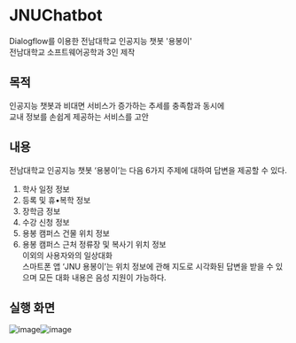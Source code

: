 # JNUChatbot
Dialogflow를 이용한 전남대학교 인공지능 챗봇 '용봉이'<br/>
전남대학교 소프트웨어공학과 3인 제작

## 목적
인공지능 챗봇과 비대면 서비스가 증가하는 추세를 충족함과 동시에<br/>
교내 정보를 손쉽게 제공하는 서비스를 고안

## 내용
전남대학교 인공지능 챗봇 ‘용봉이’는 다음 6가지 주제에 대하여 답변을 제공할 수 있다.<br/>
1. 학사 일정 정보<br/>
2. 등록 및 휴•복학 정보<br/>
3. 장학금 정보<br/>
4. 수강 신청 정보<br/>
5. 용봉 캠퍼스 건물 위치 정보<br/>
6. 용봉 캠퍼스 근처 정류장 및 복사기 위치 정보<br/>
이외의 사용자와의 일상대화<br/>
스마트폰 앱 ‘JNU 용봉이’는 위치 정보에 관해 지도로 시각화된 답변을 받을 수 있으며 모든 대화 내용은 음성 지원이 가능하다.

## 실행 화면
![image](https://user-images.githubusercontent.com/64747722/121368287-ed07cc80-c975-11eb-929e-89530b7e557b.png)![image](https://user-images.githubusercontent.com/64747722/121368303-f09b5380-c975-11eb-8a66-c15f0da97766.png)
